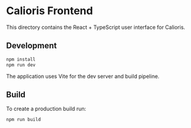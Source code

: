 # Calioris Frontend

This directory contains the React + TypeScript user interface for Calioris.

## Development

```bash
npm install
npm run dev
```

The application uses Vite for the dev server and build pipeline.

## Build

To create a production build run:

```bash
npm run build
```
